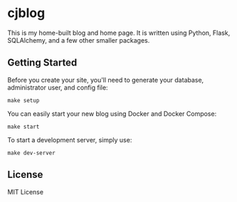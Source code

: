 cjblog
===

This is my home-built blog and home page. It is written using Python, Flask,
SQLAlchemy, and a few other smaller packages.

## Getting Started

Before you create your site, you'll need to generate your database,
administrator user, and config file:

    make setup

You can easily start your new blog using Docker and Docker Compose:

    make start

To start a development server, simply use:

    make dev-server

## License

MIT License